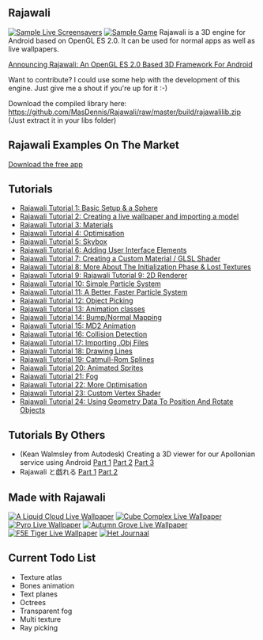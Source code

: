 ## Rajawali

[![Sample Live Screensavers](http://www.rozengain.com/files/rajawali/rajawali-3d-can-jet.jpg)](http://www.rozengain.com/blog/2011/08/23/announcing-rajawali-an-opengl-es-2-0-based-3d-framework-for-android/)
[![Sample Game](http://www.rozengain.com/files/spotlights/rajawali-game.jpg)](http://www.rozengain.com/blog/2011/08/23/announcing-rajawali-an-opengl-es-2-0-based-3d-framework-for-android/)
Rajawali is a 3D engine for Android based on OpenGL ES 2.0. It can be used for normal apps as well as live wallpapers.

[Announcing Rajawali: An OpenGL ES 2.0 Based 3D Framework For Android](http://www.rozengain.com/blog/2011/08/23/announcing-rajawali-an-opengl-es-2-0-based-3d-framework-for-android/)

Want to contribute? I could use some help with the development of this engine. Just give me a shout if you're up for it :-) 

Download the compiled library here: https://github.com/MasDennis/Rajawali/raw/master/build/rajawalilib.zip
(Just extract it in your libs folder)

## Rajawali Examples On The Market

[Download the free app](https://market.android.com/details?id=com.monyetmabuk.rajawali.tutorials)

## Tutorials

* [Rajawali Tutorial 1: Basic Setup & a Sphere](http://www.rozengain.com/blog/2011/08/24/rajawali-tutorial-1-basic-setup-a-sphere/)
* [Rajawali Tutorial 2: Creating a live wallpaper and importing a model](http://www.rozengain.com/blog/2011/08/25/rajawali-tutorial-2-creating-a-live-wallpaper-and-importing-a-model/)
* [Rajawali Tutorial 3: Materials](http://www.rozengain.com/blog/2011/12/05/rajawali-tutorial-3-materials/)
* [Rajawali Tutorial 4: Optimisation](http://www.rozengain.com/blog/2012/01/16/rajawali-tutorial-4-optimisation/)
* [Rajawali Tutorial 5: Skybox](http://www.rozengain.com/blog/2012/02/15/rajawali-tutorial-5-skybox/)
* [Rajawali Tutorial 6: Adding User Interface Elements](http://www.rozengain.com/blog/2012/02/17/rajawali-tutorial-6-adding-user-interface-elements/)
* [Rajawali Tutorial 7: Creating a Custom Material / GLSL Shader](http://www.rozengain.com/blog/2012/02/22/rajawali-tutorial-7-creating-a-custom-material-glsl-shader/)
* [Rajawali Tutorial 8: More About The Initialization Phase & Lost Textures](http://www.rozengain.com/blog/2012/02/22/rajawali-tutorial-8-more-about-the-initialization-phase-lost-textures/)
* [Rajawali Tutorial 9: Rajawali Tutorial 9: 2D Renderer](http://www.rozengain.com/blog/2012/02/22/rajawali-tutorial-9-2d-renderer/)
* [Rajawali Tutorial 10: Simple Particle System](http://www.rozengain.com/blog/2012/02/23/rajawali-tutorial-10-simple-particle-system/)
* [Rajawali Tutorial 11: A Better, Faster Particle System](http://www.rozengain.com/blog/2012/02/27/rajawali-tutorial-11-a-better-faster-particle-system/)
* [Rajawali Tutorial 12: Object Picking](http://www.rozengain.com/blog/2012/03/23/rajawali-tutorial-12-object-picking/)
* [Rajawali Tutorial 13: Animation classes](http://www.rozengain.com/blog/2012/03/26/rajawali-tutorial-12-animation-classes/)
* [Rajawali Tutorial 14: Bump/Normal Mapping](http://www.rozengain.com/blog/2012/03/26/rajawali-tutorial-13-bumpnormal-mapping/)
* [Rajawali Tutorial 15: MD2 Animation](http://www.rozengain.com/blog/2012/04/04/rajawali-tutorial-15-md2-animation/)
* [Rajawali Tutorial 16: Collision Detection](http://www.rozengain.com/blog/2012/04/13/rajawali-tutorial-16-collision-detection/)
* [Rajawali Tutorial 17: Importing .Obj Files](http://www.rozengain.com/blog/2012/04/13/rajawali-tutorial-17-importing-obj-files/)
* [Rajawali Tutorial 18: Drawing Lines](http://www.rozengain.com/blog/2012/04/26/rajawali-tutorial-18-drawing-lines/)
* [Rajawali Tutorial 19: Catmull-Rom Splines](http://www.rozengain.com/blog/2012/04/26/rajawali-tutorial-19-catmull-rom-splines/)
* [Rajawali Tutorial 20: Animated Sprites](http://www.rozengain.com/blog/2012/04/26/rajawali-tutorial-20-animated-sprites/)
* [Rajawali Tutorial 21: Fog](http://www.rozengain.com/blog/2012/05/02/rajawali-tutorial-21-fog/)
* [Rajawali Tutorial 22: More Optimisation](http://www.rozengain.com/blog/2012/05/03/rajawali-tutorial-22-more-optimisation/)
* [Rajawali Tutorial 23: Custom Vertex Shader](http://www.rozengain.com/blog/2012/05/16/rajawali-tutorial-23-custom-vertex-shader/)
* [Rajawali Tutorial 24: Using Geometry Data To Position And Rotate Objects](http://www.rozengain.com/blog/2012/05/30/rajawali-tutorial-24-using-geometry-data-to-position-and-rotate-objects/)

## Tutorials By Others
* (Kean Walmsley from Autodesk) Creating a 3D viewer for our Apollonian service using Android [Part 1](http://through-the-interface.typepad.com/through_the_interface/2012/04/creating-a-3d-viewer-for-our-apollonian-service-using-android-part-1.html) [Part 2](http://through-the-interface.typepad.com/through_the_interface/2012/05/creating-a-3d-viewer-for-our-apollonian-service-using-android-part-2.html) [Part 3](http://through-the-interface.typepad.com/through_the_interface/2012/05/creating-a-3d-viewer-for-our-apollonian-service-using-android-part-3.html)
* Rajawali と戯れる [Part 1](http://dev.classmethod.jp/smartphone/android/android-rajawali-tutorials-01/) [Part 2](http://dev.classmethod.jp/smartphone/android/android-rajawali-tutorials-02/)

## Made with Rajawali

[![A Liquid Cloud Live Wallpaper](http://www.rozengain.com/files/rajawali/a_liquid_cloud_live_wallpaper.png)](https://market.android.com/details?id=com.formisk.aliquidcloud.free)
[![Cube Complex Live Wallpaper](http://www.rozengain.com/files/rajawali/cube_complex_live_wallpaper.png)](https://play.google.com/store/apps/details?id=com.ToxicBakery.lwp.cubecomplexfree)
[![Pyro Live Wallpaper](https://play.google.com/store/apps/details?id=com.pyroliveFREE)](https://play.google.com/store/apps/details?id=com.pyroliveFREE)
[![Autumn Grove Live Wallpaper](http://www.rozengain.com/files/rajawali/autumn_grove_live_wallpaper.png)](https://play.google.com/store/apps/details?id=com.PM.AutumnGrove3DFREE)
[![F5E Tiger Live Wallpaper](http://www.rozengain.com/files/rajawali/pyro.jpg)](https://market.android.com/details?id=com.monyetmabuk.livewallpapers.f5tiger)
[![Het Journaal](http://www.rozengain.com/files/rajawali/rajawali-het-journaal.jpg)](https://play.google.com/store/apps/details?id=com.bw.journal)

## Current Todo List
* Texture atlas
* Bones animation
* Text planes
* Octrees
* Transparent fog
* Multi texture
* Ray picking